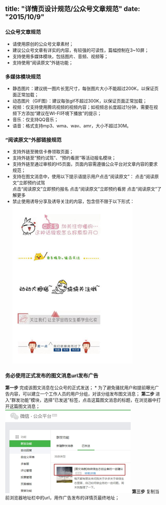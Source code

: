 title: "详情页设计规范/公众号文章规范"
date: "2015/10/9"
---

### 公众号文章规范
- 请使用原创的公众号文章素材；
- 建议公众号文章有详实的内容，有较强的可读性，篇幅控制在3~10屏；
- 支持使用多媒体模块，包括图片、音频、视频等；
- 支持使用“阅读原文”外链功能；

### 多媒体模块规范
- 静态图片：建议统一图片长宽尺寸，每张图片大小不能超过200K，以保证页面正常加载；
- 动态图片（GIF图）：建议每张gif不超过300K，以保证页面正常加载；
- 视频：仅支持使用腾讯视频的视频内容；如视频总长度超过1分钟，需要在视频下方添加“建议在WI-FI环境下播放”的提示；
- 音乐：仅支持QQ音乐；
- 语音：格式支持mp3、wma、wav、amr，大小不超过30M。

### “阅读原文”外部链接规范
- 支持外链至微信卡券领取页面；
- 支持外链至“预约试驾”、“预约看房”等活动报名模块；
- 支持外链至通过审核的H5页面，页面内容需遵循公众平台对文章内容的要求规范；
- 支持在图文消息中，使用以下提示语提示用户点击“阅读原文”：
    点击“阅读原文”立即预约试驾  
    点击“阅读原文”立即预约报名 
    点击“阅读原文”立即预约看房 
    点击“阅读原文”了解更多
- 禁止使用诱导分享及诱导关注的内容，包含但不限于以下形式：
![](images/2-2-1.png)

### 务必使用正式发布的图文消息url发布广告
**第一步** 完成该图文消息在公众号的正式发送；
       * 为了避免骚扰用户和提前曝光广告内容，可以建立一个工作人员的用户分组，对该分组发布图文消息；
**第二步** 进入“群发功能”模块，选择“已发送”标签，点击这篇图文消息的标题，在浏览器中打开这篇图文消息；
![](images/2-2-2.jpg)
**第三步** 复制当前浏览器地址栏中的url，用作广告发布的详情页最终地址；
